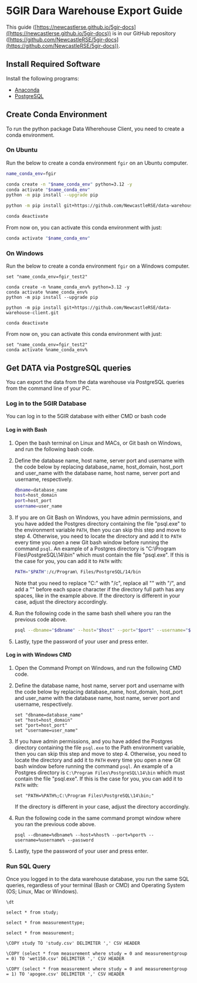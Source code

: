 # 5GIR Dara Warehouse Export Guide

This guide ([https://newcastlerse.github.io/5gir-docs]([https://newcastlerse.github.io/5gir-docs)) is in our GitHub
repository ([https://github.com/NewcastleRSE/5gir-docs](https://github.com/NewcastleRSE/5gir-docs)).


## Install Required Software

Install the following programs:
- [Anaconda](install_anaconda.md)
- [PostgreSQL](install_postgres.md)


## Create Conda Environment

To run the python package Data Wherehouse Client, you need to create a conda environment.

### On Ubuntu

Run the below to create a conda environment `fgir` on an Ubuntu computer.
```bash
name_conda_env=fgir

conda create -n "$name_conda_env" python=3.12 -y
conda activate "$name_conda_env"
python -m pip install --upgrade pip

python -m pip install git+https://github.com/NewcastleRSE/data-warehouse-client.git

conda deactivate
```

From now on, you can activate this conda environment with just:
```bash
conda activate "$name_conda_env"
```

### On Windows

Run the below to create a conda environment `fgir` on a Windows computer.
```CMD
set "name_conda_env=fgir_test2"

conda create -n %name_conda_env% python=3.12 -y
conda activate %name_conda_env%
python -m pip install --upgrade pip

python -m pip install git+https://github.com/NewcastleRSE/data-warehouse-client.git

conda deactivate

```

From now on, you can activate this conda environment with just:
```CMD
set "name_conda_env=fgir_test2"
conda activate %name_conda_env%

```




## Get DATA via PostgreSQL queries

You can export the data from the data warehouse via PostgreSQL queries from the command line of your PC.

### Log in to the 5GIR Database

You can log in to the 5GIR database with either CMD or bash code

#### Log in with Bash

1. Open the bash terminal on Linux and MACs, or Git bash on Windows, and run the following bash code.

2. Define the database name, host name, server port and username with the code below by replacing database_name,
   host_domain, host_port and user_name with the database name, host name, server port and username, respectively.
   ```bash
   dbname=database_name
   host=host_domain
   port=host_port
   username=user_name
   ```

3. If you are on Git Bash on Windows, you have admin permissions, and you have added the Postgres directory containing
   the file "psql.exe" to the environment variable `PATH`, then you can skip this step and move to step 4. Otherwise,
   you need to locate the directory and add it to `PATH` every time you open a new Git bash window before running the
   command `psql`. An example of a Postgres directory is "C:\Program Files\PostgreSQL\14\bin" which must contain the
   file "psql.exe". If this is the case for you, you can add it to `PATH` with:
   ```bash
   PATH="$PATH":/c/Program\ Files/PostgreSQL/14/bin
   ```
   Note that you need to replace "C:" with "/c", replace all "\" with "/", and add a "\" before each space character if
   the directory full path has any spaces, like in the example above. If the directory is different in your case, adjust
   the directory accordingly.

4. Run the following code in the same bash shell where you ran the previous code above.
   ```bash
   psql --dbname="$dbname" --host="$host" --port="$port" --username="$username" --password
   ```

5. Lastly, type the password of your user and press enter.

#### Log in with Windows CMD

1. Open the Command Prompt on Windows, and run the following CMD code.

2. Define the database name, host name, server port and username with the code below by replacing database_name,
   host_domain, host_port and user_name with the database name, host name, server port and username, respectively.

   ```CMD
   set "dbname=database_name"
   set "host=host_domain"
   set "port=host_port"
   set "username=user_name"
   ```
3. If you have admin permissions, and you have added the Postgres directory containing the file `psql.exe` to the Path
   environment variable, then you can skip this step and move to step 4. Otherwise, you need to locate the directory and
   add it to `PATH` every time you open a new Git bash window before running the command `psql`. An example of a
   Postgres directory is `C:\Program Files\PostgreSQL\14\bin` which must contain the file "psql.exe". If this is the
   case for you, you can add it to `PATH` with:
   ```CMD
   set "PATH=%PATH%;C:\Program Files\PostgreSQL\14\bin;"
   ```
   If the directory is different in your case, adjust the directory accordingly.

4. Run the following code in the same command prompt window where you ran the previous code above.
   ```CMD
   psql --dbname=%dbname% --host=%host% --port=%port% --username=%username% --password
   ```

5. Lastly, type the password of your user and press enter.

### Run SQL Query

Once you logged in to the data warehouse database, you run the same SQL queries, regardless of your terminal (Bash or
CMD) and Operating System (OS; Linux, Mac or Windows). 




```postgresql
\dt
```


```postgresql
select * from study;
```

```postgresql
select * from measurementtype;
```

```postgresql
select * from measurement;
```


```postgresql
\COPY study TO 'study.csv' DELIMITER ',' CSV HEADER
```


```postgresql
\COPY (select * from measurement where study = 0 and measurementgroup = 0) TO 'wet150.csv' DELIMITER ',' CSV HEADER
```


```postgresql
\COPY (select * from measurement where study = 0 and measurementgroup = 1) TO 'apogee.csv' DELIMITER ',' CSV HEADER
```


